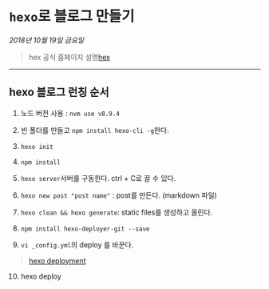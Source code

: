 # `hexo`로 블로그 만들기

*2018년 10월 19일 금요일*

> hex 공식 홈페이지 설명[hex](https://hexo.io/docs/)

---

## hexo 블로그 런칭 순서

1. 노드 버전 사용 : `nvm use v8.9.4`

2. 빈 폴더를 만들고 `npm install hexo-cli -g`한다.

3. `hexo init`

4. `npm install`

5. `hexo server`서버를 구동한다. ctrl + C로 끌 수 있다.

6. `hexo new post "post name"` : post를 만든다. (markdown 파일)

7. `hexo clean && hexo generate`: static files를 생성하고 올린다.

8. `npm install hexo-deployer-git --save`

9. `vi _config.yml`의 deploy 를 바꾼다. 
    
> [hexo deployment](https://hexo.io/ko/docs/deployment)

10. hexo deploy

